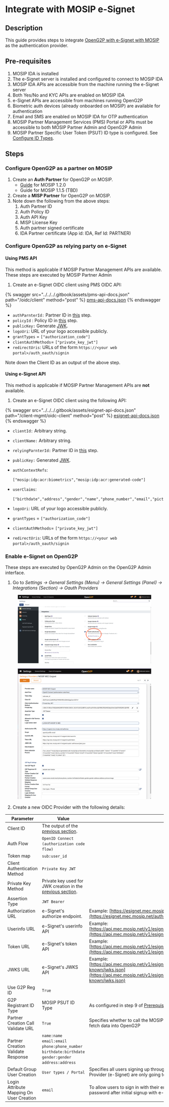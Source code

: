 # Integrate with MOSIP e-Signet

## Description

This guide provides steps to integrate [OpenG2P with e-Signet with MOSIP](https://github.com/OpenG2P/openg2p-documentation/blob/1.2.1/integrations/integration-with-mosip/integration-with-e-signet.md) as the authentication provider.

## Pre-requisites

1. MOSIP IDA is installed
2. The e-Signet server is installed and configured to connect to MOSIP IDA
3. MOSIP IDA APIs are accessible from the machine running the e-Signet server
4. Both Yes/No and KYC APIs are enabled on MOSIP IDA
5. e-Signet APIs are accessible from machines running OpenG2P
6. Biometric auth devices (already onboarded on MOSIP) are available for authentication
7. Email and SMS are enabled on MOSIP IDA for OTP authentication
8. MOSIP Partner Management Services (PMS) Portal or APIs must be accessible to both MOSIP Partner Admin and OpenG2P Admin
9. MOSIP Partner Specific User Token (PSUT) ID type is configured. See [Configure ID Types](../../../social-registry/user-guides/configure-id-types.md).

## Steps

### Configure OpenG2P as a partner on MOSIP

1. Create an **Auth Partner** for OpenG2P on MOSIP.
   * [Guide](https://docs.mosip.io/1.2.0/modules/partner-management-services/auth-credential-partner) for MOSIP 1.2.0
   * Guide for MOSIP 1.1.5 (TBD)
2. Create a **MISP Partner** for OpenG2P on MOSIP.
3. Note down the following from the above steps:
   1. Auth Partner ID
   2. Auth Policy ID
   3. Auth API Key
   4. MISP License Key
   5. Auth partner signed certificate
   6. IDA Partner certificate (App id: IDA, Ref Id: PARTNER)

### Configure OpenG2P as relying party on e-Signet

#### Using PMS API

This method is applicable if MOSIP Partner Management APIs are available. These steps are executed by MOSIP Partner Admin

1. Create an e-Signet OIDC client using PMS OIDC API:

{% swagger src="../../../.gitbook/assets/pms-api-docs.json" path="/oidc/client" method="post" %}
[pms-api-docs.json](../../../.gitbook/assets/pms-api-docs.json)
{% endswagger %}

* `authParnterId:` Partner ID in [this](integrate-mosip-e-signet.md#configure-openg2p-as-a-partner-on-mosip) step.
* `policyId` : Policy ID in [this](integrate-mosip-e-signet.md#configure-openg2p-as-a-partner-on-mosip) step.
* `publicKey:` Generate [JWK](https://openid.net/specs/draft-jones-json-web-key-03.html).
* `logoUri`: URL of your logo accessible publicly.
* `grantTypes` = `["authorization_code"]`
* `clientAuthMethods`= `["private_key_jwt"]`
* `redirectUris`: URLs of the form `https://<your web portal>/auth_oauth/signin`

Note down the Client ID as an output of the above step.

#### Using e-Signet API

This method is applicable if MOSIP Partner Management APIs are **not** available.

1. Create an e-Signet OIDC client using the following API:

{% swagger src="../../../.gitbook/assets/esignet-api-docs.json" path="/client-mgmt/oidc-client" method="post" %}
[esignet-api-docs.json](../../../.gitbook/assets/esignet-api-docs.json)
{% endswagger %}

* `clientId:` Arbitrary string.
* `clientName:` Arbitrary string.
* `relyingParnterId:` Partner ID in [this](integrate-mosip-e-signet.md#configure-openg2p-as-a-partner-on-mosip) step.
* `publicKey:` Generated [JWK](https://openid.net/specs/draft-jones-json-web-key-03.html).
*   `authContextRefs`:

    ```
    ["mosip:idp:acr:biometrics","mosip:idp:acr:generated-code"]
    ```
*   `userClaims`:

    ```
    ["birthdate","address","gender","name","phone_number","email","picture"]
    ```
* `logoUri`: URL of your logo accessible publicly.
* `grantTypes` = `["authorization_code"]`
* `clientAuthMethods`= `["private_key_jwt"]`
* `redirectUris`: URLs of the form `https://<your web portal>/auth_oauth/signin`

### Enable e-Signet on OpenG2P

These steps are executed by OpenG2P Admin on the OpenG2P Admin interface.

1. Go to _Settings -> General Settings (Menu) -> General Settings (Panel) -> Integrations (Section) -> Oauth Providers_

<figure><img src="../../../.gitbook/assets/settings-admin-oauth.png" alt=""><figcaption></figcaption></figure>

<figure><img src="../../../.gitbook/assets/create-esignet-client.png" alt=""><figcaption></figcaption></figure>

2. Create a new OIDC Provider with the following details:



| Parameter                                | Value                                                                                                                                    |                                                                                                                                               |
| ---------------------------------------- | ---------------------------------------------------------------------------------------------------------------------------------------- | --------------------------------------------------------------------------------------------------------------------------------------------- |
| Client ID                                | The output of the [previous section](integrate-mosip-e-signet.md#configure-openg2p-as-relying-party-on-e-signet).                        |                                                                                                                                               |
| Auth Flow                                | `OpenID Connect (authorization code flow)`                                                                                               |                                                                                                                                               |
| Token map                                | `sub:user_id`                                                                                                                            |                                                                                                                                               |
| Client Authentication Method             | `Private Key JWT`                                                                                                                        |                                                                                                                                               |
| Private Key Method                       | Private key used for JWK creation in the [previous section](integrate-mosip-e-signet.md#configure-openg2p-as-relying-party-on-e-signet). |                                                                                                                                               |
| Assertion Type                           | `JWT Bearer`                                                                                                                             |                                                                                                                                               |
| Authorization URL                        | e-Signet's authorize endpoint.                                                                                                           | Example: [https://esignet.mec.mosip.net/authorize](https://esignet.mec.mosip.net/authorize)                                                   |
| Userinfo URL                             | e-Signet's userinfo API                                                                                                                  | Example: [https://api.mec.mosip.net/v1/esignet/oidc/userinfo](https://api.mec.mosip.net/v1/esignet/oidc/userinfo)                             |
| Token URL                                | e-Signet's token API                                                                                                                     | Example: [https://api.mec.mosip.net/v1/esignet/oauth/token](https://api.mec.mosip.net/v1/esignet/oauth/token)                                 |
| JWKS URL                                 | e-Signet's JWKS API                                                                                                                      | Example: [https://api.mec.mosip.net/v1/esignet/oauth/.well-known/jwks.json](https://api.mec.mosip.net/v1/esignet/oauth/.well-known/jwks.json) |
| Use G2P Reg ID                           | `True`                                                                                                                                   |                                                                                                                                               |
| G2P Registrant ID Type                   | MOSIP PSUT ID Type                                                                                                                       | As configured in step 9 of [Prerequisites](integrate-mosip-e-signet.md#prerequisites).                                                        |
| Partner Creation Call Validate URL       | `True`                                                                                                                                   | Specifies whether to call the MOSIP e-KYC API to fetch data into OpenG2P                                                                      |
| Partner Creation Validate Response       | `name:name email:email phone:phone_number birthdate:birthdate gender:gender address:address`                                             |                                                                                                                                               |
| Default Group User Creation              | `User types / Portal`                                                                                                                    | Specifies all users signing up through this OIDC Provider (e-Signet) are only going to be portal users                                        |
| Login Attribute Mapping On User Creation | `email`                                                                                                                                  | To allow users to sign in with their email and password after initial signup with e-Signet.                                                   |

